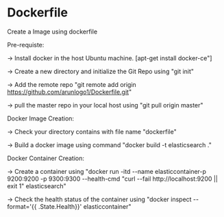 # Dockerfile

Create a Image using dockerfile 

Pre-requiste:

-> Install docker in the host Ubuntu machine. [apt-get install docker-ce"]

-> Create a new directory and initialize the Git Repo using "git init"

-> Add the remote repo "git remote add origin https://github.com/arunlogo1/Dockerfile.git"

-> pull the master repo in your local host using "git pull origin master"

Docker Image Creation:

-> Check your directory contains with file name "dockerfile"

-> Build a docker image using command "docker build -t elasticsearch ."


Docker Container Creation:

-> Create a container using "docker run -itd --name elasticcontainer-p 9200:9200 -p 9300:9300 --health-cmd "curl --fail http://localhost:9200 || exit 1"   elasticsearch"

-> Check the health status of the container using "docker inspect --format='{{ .State.Health}}' elasticcontainer"





